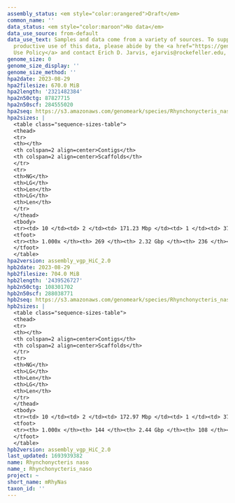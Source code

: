 ```yaml
---
assembly_status: <em style="color:orangered">Draft</em>
common_name: ''
data_status: <em style="color:maroon">No data</em>
data_use_source: from-default
data_use_text: Samples and data come from a variety of sources. To support fair and
  productive use of this data, please abide by the <a href="https://genome10k.soe.ucsc.edu/data-use-policies/">Data
  Use Policy</a> and contact Erich D. Jarvis, ejarvis@rockefeller.edu, with any questions.
genome_size: 0
genome_size_display: ''
genome_size_method: ''
hpa2date: 2023-08-29
hpa2filesize: 670.0 MiB
hpa2length: '2321482384'
hpa2n50ctg: 87827715
hpa2n50scf: 284555020
hpa2seq: https://s3.amazonaws.com/genomeark/species/Rhynchonycteris_naso/mRhyNas2/assembly_vgp_HiC_2.0/mRhyNas2.HiC.hap1.20230829.fasta.gz
hpa2sizes: |
  <table class="sequence-sizes-table">
  <thead>
  <tr>
  <th></th>
  <th colspan=2 align=center>Contigs</th>
  <th colspan=2 align=center>Scaffolds</th>
  </tr>
  <tr>
  <th>NG</th>
  <th>LG</th>
  <th>Len</th>
  <th>LG</th>
  <th>Len</th>
  </tr>
  </thead>
  <tbody>
  <tr><td> 10 </td><td> 2 </td><td> 171.23 Mbp </td><td> 1 </td><td> 372.38 Mbp </td></tr><tr><td> 20 </td><td> 3 </td><td> 146.80 Mbp </td><td> 2 </td><td> 316.21 Mbp </td></tr><tr><td> 30 </td><td> 5 </td><td> 134.80 Mbp </td><td> 3 </td><td> 309.32 Mbp </td></tr><tr><td> 40 </td><td> 7 </td><td> 111.26 Mbp </td><td> 3 </td><td> 309.32 Mbp </td></tr><tr style="background-color:#cccccc;"><td> 50 </td><td> 9 </td><td style="background-color:#88ff88;"> 87.83 Mbp </td><td> 4 </td><td style="background-color:#88ff88;"> 284.56 Mbp </td></tr><tr><td> 60 </td><td> 12 </td><td> 80.13 Mbp </td><td> 5 </td><td> 260.21 Mbp </td></tr><tr><td> 70 </td><td> 15 </td><td> 65.85 Mbp </td><td> 6 </td><td> 209.12 Mbp </td></tr><tr><td> 80 </td><td> 18 </td><td> 55.46 Mbp </td><td> 7 </td><td> 169.78 Mbp </td></tr><tr><td> 90 </td><td> 23 </td><td> 45.55 Mbp </td><td> 9 </td><td> 132.38 Mbp </td></tr><tr><td> 100 </td><td> 269 </td><td> 14.62 Kbp </td><td> 236 </td><td> 14.62 Kbp </td></tr></tbody>
  <tfoot>
  <tr><th> 1.000x </th><th> 269 </th><th> 2.32 Gbp </th><th> 236 </th><th> 2.32 Gbp </th></tr>
  </tfoot>
  </table>
hpa2version: assembly_vgp_HiC_2.0
hpb2date: 2023-08-29
hpb2filesize: 704.0 MiB
hpb2length: '2439526727'
hpb2n50ctg: 108301702
hpb2n50scf: 288038771
hpb2seq: https://s3.amazonaws.com/genomeark/species/Rhynchonycteris_naso/mRhyNas2/assembly_vgp_HiC_2.0/mRhyNas2.HiC.hap2.20230829.fasta.gz
hpb2sizes: |
  <table class="sequence-sizes-table">
  <thead>
  <tr>
  <th></th>
  <th colspan=2 align=center>Contigs</th>
  <th colspan=2 align=center>Scaffolds</th>
  </tr>
  <tr>
  <th>NG</th>
  <th>LG</th>
  <th>Len</th>
  <th>LG</th>
  <th>Len</th>
  </tr>
  </thead>
  <tbody>
  <tr><td> 10 </td><td> 2 </td><td> 172.97 Mbp </td><td> 1 </td><td> 373.09 Mbp </td></tr><tr><td> 20 </td><td> 3 </td><td> 160.05 Mbp </td><td> 2 </td><td> 316.58 Mbp </td></tr><tr><td> 30 </td><td> 5 </td><td> 134.90 Mbp </td><td> 3 </td><td> 310.63 Mbp </td></tr><tr><td> 40 </td><td> 7 </td><td> 119.46 Mbp </td><td> 3 </td><td> 310.63 Mbp </td></tr><tr style="background-color:#cccccc;"><td> 50 </td><td> 9 </td><td style="background-color:#88ff88;"> 108.30 Mbp </td><td> 4 </td><td style="background-color:#88ff88;"> 288.04 Mbp </td></tr><tr><td> 60 </td><td> 11 </td><td> 103.58 Mbp </td><td> 5 </td><td> 262.10 Mbp </td></tr><tr><td> 70 </td><td> 14 </td><td> 87.03 Mbp </td><td> 6 </td><td> 207.71 Mbp </td></tr><tr><td> 80 </td><td> 18 </td><td> 62.73 Mbp </td><td> 8 </td><td> 151.04 Mbp </td></tr><tr><td> 90 </td><td> 22 </td><td> 38.26 Mbp </td><td> 9 </td><td> 132.08 Mbp </td></tr><tr><td> 100 </td><td> 144 </td><td> 16.11 Kbp </td><td> 108 </td><td> 16.11 Kbp </td></tr></tbody>
  <tfoot>
  <tr><th> 1.000x </th><th> 144 </th><th> 2.44 Gbp </th><th> 108 </th><th> 2.44 Gbp </th></tr>
  </tfoot>
  </table>
hpb2version: assembly_vgp_HiC_2.0
last_updated: 1693939382
name: Rhynchonycteris naso
name_: Rhynchonycteris_naso
project: ~
short_name: mRhyNas
taxon_id: ''
---
```

